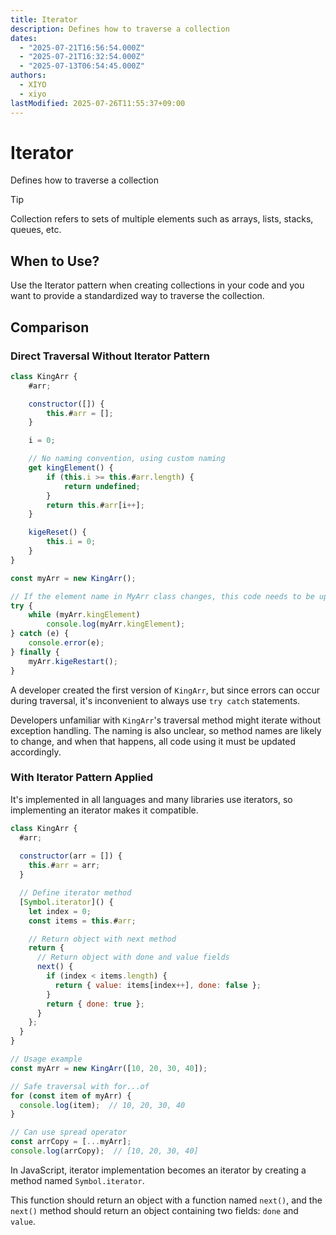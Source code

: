 ```yaml
---
title: Iterator
description: Defines how to traverse a collection
dates:
  - "2025-07-21T16:56:54.000Z"
  - "2025-07-21T16:32:54.000Z"
  - "2025-07-13T06:54:45.000Z"
authors:
  - XIYO
  - xiyo
lastModified: 2025-07-26T11:55:37+09:00
---
```

# Iterator

Defines how to traverse a collection

> [!TIP]
> Collection refers to sets of multiple elements such as arrays, lists, stacks, queues, etc.

## When to Use?

Use the Iterator pattern when creating collections in your code and you want to provide a standardized way to traverse the collection.

## Comparison

### Direct Traversal Without Iterator Pattern

```javascript
class KingArr {
	#arr;

	constructor([]) {
		this.#arr = [];
	}

	i = 0;

	// No naming convention, using custom naming
	get kingElement() {
		if (this.i >= this.#arr.length) {
			return undefined;
		}
		return this.#arr[i++];
	}

	kigeReset() {
		this.i = 0;
	}
}

const myArr = new KingArr();

// If the element name in MyArr class changes, this code needs to be updated too
try {
	while (myArr.kingElement)
        console.log(myArr.kingElement);
} catch (e) {
    console.error(e);
} finally {
    myArr.kigeRestart();
}
```

A developer created the first version of `KingArr`, but since errors can occur during traversal, it's inconvenient to always use `try catch` statements.

Developers unfamiliar with `KingArr`'s traversal method might iterate without exception handling.
The naming is also unclear, so method names are likely to change, and when that happens, all code using it must be updated accordingly.

### With Iterator Pattern Applied

It's implemented in all languages and many libraries use iterators, so implementing an iterator makes it compatible.

```javascript
class KingArr {
  #arr;
  
  constructor(arr = []) {
    this.#arr = arr;
  }

  // Define iterator method
  [Symbol.iterator]() {
    let index = 0;
    const items = this.#arr;

	// Return object with next method
    return {
      // Return object with done and value fields
      next() {
        if (index < items.length) {
          return { value: items[index++], done: false };
        }
        return { done: true };
      }
    };
  }
}

// Usage example
const myArr = new KingArr([10, 20, 30, 40]);

// Safe traversal with for...of
for (const item of myArr) {
  console.log(item);  // 10, 20, 30, 40
}

// Can use spread operator
const arrCopy = [...myArr];
console.log(arrCopy);  // [10, 20, 30, 40]
```

In JavaScript, iterator implementation becomes an iterator by creating a method named `Symbol.iterator`.

This function should return an object with a function named `next()`, and
the `next()` method should return an object containing two fields: `done` and `value`.
